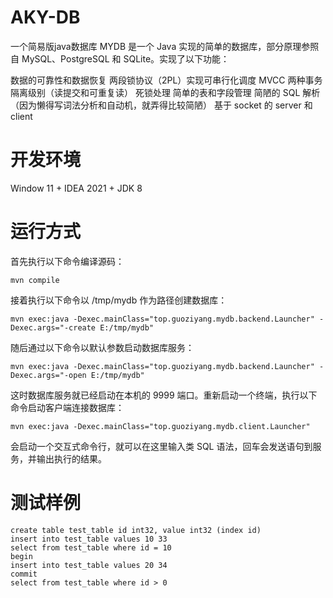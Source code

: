 # AKY-DB
一个简易版java数据库
MYDB 是一个 Java 实现的简单的数据库，部分原理参照自 MySQL、PostgreSQL 和 SQLite。实现了以下功能：

数据的可靠性和数据恢复
两段锁协议（2PL）实现可串行化调度
MVCC
两种事务隔离级别（读提交和可重复读）
死锁处理
简单的表和字段管理
简陋的 SQL 解析（因为懒得写词法分析和自动机，就弄得比较简陋）
基于 socket 的 server 和 client

# 开发环境
Window 11 + IDEA 2021 + JDK 8

# 运行方式
首先执行以下命令编译源码：
```
mvn compile
```
接着执行以下命令以 /tmp/mydb 作为路径创建数据库：
```
mvn exec:java -Dexec.mainClass="top.guoziyang.mydb.backend.Launcher" -Dexec.args="-create E:/tmp/mydb"
```
随后通过以下命令以默认参数启动数据库服务：
```
mvn exec:java -Dexec.mainClass="top.guoziyang.mydb.backend.Launcher" -Dexec.args="-open E:/tmp/mydb"
```
这时数据库服务就已经启动在本机的 9999 端口。重新启动一个终端，执行以下命令启动客户端连接数据库：
```
mvn exec:java -Dexec.mainClass="top.guoziyang.mydb.client.Launcher"
```
会启动一个交互式命令行，就可以在这里输入类 SQL 语法，回车会发送语句到服务，并输出执行的结果。

# 测试样例
```
create table test_table id int32, value int32 (index id)
insert into test_table values 10 33
select from test_table where id = 10
begin
insert into test_table values 20 34
commit
select from test_table where id > 0
```
